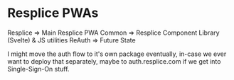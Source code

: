 # Resplice PWAs

Resplice => Main Resplice PWA
Common => Resplice Component Library (Svelte) & JS utilities
ReAuth => Future State

I might move the auth flow to it's own package eventually, in-case we ever want to deploy that separately, maybe to auth.resplice.com if we get into Single-Sign-On stuff.
